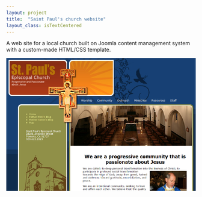 ```yaml
---
layout: project
title:  "Saint Paul's church website"
layout_class: isTextCentered
---
```


A web site for a local church built on Joomla content management system with a custom-made HTML/CSS template.

<img src='/image/projects/stpaulschurch.png' alt="Saint Paul's Episcopal Church" class='isMax100PercentWide hasBorderShade90'>